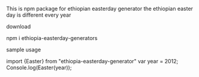 This is npm package for ethiopian easterday generator the ethiopian easter day is different every year

download

npm i ethiopia-easterday-generators

sample usage 

import {Easter} from "ethiopia-easterday-generator"
var year = 2012;
Console.log(Easter(year));

